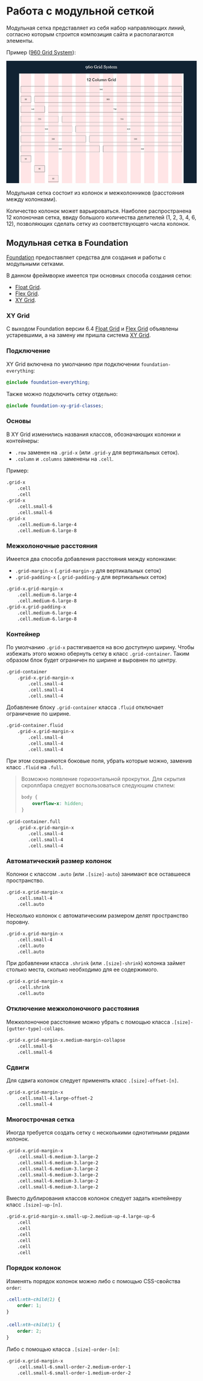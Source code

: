 # Работа с модульной сеткой

Модульная сетка представляет из себя набор направляющих линий, согласно которым строится композиция сайта и располагаются элементы.

Пример ([960 Grid System](https://960.gs/demo.html)):

![960 Grid System](images/14/960-grid-system.jpg)

Модульная сетка состоит из колонок и межколонников (расстояния между колонками).

Количество колонок может варьироваться.
Наиболее распространена 12 колоночная сетка, ввиду большого количества делителей (1, 2, 3, 4, 6, 12), позволяющих сделать сетку из соответствующего числа колонок.

## Модульная сетка в Foundation

[Foundation](12_foundation.md) предоставляет средства для создания и работы с модульными сетками.

В данном фреймворке имеется три основных способа создания сетки:

* [Float Grid](http://foundation.zurb.com/sites/docs/grid.html).
* [Flex Grid](http://foundation.zurb.com/sites/docs/flex-grid.html).
* [XY Grid](http://foundation.zurb.com/sites/docs/xy-grid.html).

### XY Grid

С выходом Foundation версии 6.4 [Float Grid](http://foundation.zurb.com/sites/docs/grid.html) и [Flex Grid](http://foundation.zurb.com/sites/docs/flex-grid.html) объявлены устаревшими, а на замену им пришла система [XY Grid](http://foundation.zurb.com/sites/docs/xy-grid.html).

### Подключение

XY Grid включена по умолчанию при подключении `foundation-everything`:

```scss
@include foundation-everything;
```

Также можно подключить сетку отдельно:

```scss
@include foundation-xy-grid-classes;
```

### Основы

В XY Grid изменились названия классов, обозначающих колонки и контейнеры:

* `.row` заменен на `.grid-x` (или `.grid-y` для вертикальных сеток).
* `.column` и `.columns` заменены на `.cell`.

Пример:

```jade
.grid-x
    .cell
    .cell
.grid-x
    .cell.small-6
    .cell.small-6
.grid-x
    .cell.medium-6.large-4
    .cell.medium-6.large-8
```

### Межколоночные расстояния

Имеется два способа добавления расстояния между колонками:

* `.grid-margin-x` (`.grid-margin-y` для вертикальных сеток)
* `.grid-padding-x` (`.grid-padding-y` для вертикальных сеток)

```jade
.grid-x.grid-margin-x
    .cell.medium-6.large-4
    .cell.medium-6.large-8
.grid-x.grid-padding-x
    .cell.medium-6.large-4
    .cell.medium-6.large-8
```

### Контейнер

По умолчанию `.grid-x` растягивается на всю доступную ширину.
Чтобы избежать этого можно обернуть сетку в класс `.grid-container`.
Таким образом блок будет ограничен по ширине и выровнен по центру.

```jade
.grid-container
    .grid-x.grid-margin-x
        .cell.small-4
        .cell.small-4
        .cell.small-4
```

Добавление блоку `.grid-container` класса `.fluid` отключает ограничение по ширине.

```jade
.grid-container.fluid
    .grid-x.grid-margin-x
        .cell.small-4
        .cell.small-4
        .cell.small-4
```

При этом сохраняются боковые поля, убрать которые можно, заменив класс `.fluid` на `.full`.

> Возможно появление горизонтальной прокрутки.
> Для скрытия скроллбара следует воспользоваться следующим стилем:
> ```scss
> body {
>     overflow-x: hidden;
> }
> ```

```jade
.grid-container.full
    .grid-x.grid-margin-x
        .cell.small-4
        .cell.small-4
        .cell.small-4
```

### Автоматический размер колонок

Колонки с классом `.auto` (или `.[size]-auto`) занимают все оставшееся пространство.

```jade
.grid-x.grid-margin-x
    .cell.small-4
    .cell.auto
```

Несколько колонок с автоматическим размером делят пространство поровну.

```jade
.grid-x.grid-margin-x
    .cell.small-4
    .cell.auto
    .cell.auto
```

При добавлении класса `.shrink` (или `.[size]-shrink`) колонка займет столько места, сколько необходимо для ее содержимого.

```jade
.grid-x.grid-margin-x
    .cell.shrink
    .cell.auto
```

### Отключение межколоночного расстояния

Межколоночное расстояние можно убрать с помощью класса `.[size]-[gutter-type]-collaps`.

```jade
.grid-x.grid-margin-x.medium-margin-collapse
    .cell.small-6
    .cell.small-6
```

### Сдвиги

Для сдвига колонок следует применять класс `.[size]-offset-[n]`.

```jade
.grid-x.grid-margin-x
    .cell.small-4.large-offset-2
    .cell.small-4
```

### Многострочная сетка

Иногда требуется создать сетку с несколькими однотипными рядами колонок.

```jade
.grid-x.grid-margin-x
    .cell.small-6.medium-3.large-2
    .cell.small-6.medium-3.large-2
    .cell.small-6.medium-3.large-2
    .cell.small-6.medium-3.large-2
    .cell.small-6.medium-3.large-2
    .cell.small-6.medium-3.large-2
```

Вместо дублирования классов колонок следует задать контейнеру класс `.[size]-up-[n]`.

```jade
.grid-x.grid-margin-x.small-up-2.medium-up-4.large-up-6
    .cell
    .cell
    .cell
    .cell
    .cell
    .cell
```

### Порядок колонок

Изменять порядок колонок можно либо с помощью CSS-свойства `order`:

```scss
.cell:nth-child(2) {
    order: 1;
}

.cell:nth-child(1) {
    order: 2;
}
```

Либо с помощью класса `.[size]-order-[n]`:

```jade
.grid-x.grid-margin-x
    .cell.small-6.small-order-2.medium-order-1
    .cell.small-6.small-order-1.medium-order-2
```
